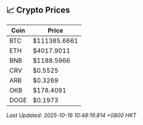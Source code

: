 ## 📈 Crypto Prices

| Coin | Price |
| ---- | ----- |
| BTC | $111385.6661 |
| ETH | $4017.9011 |
| BNB | $1188.5966 |
| CRV | $0.5525 |
| ARB | $0.3269 |
| OKB | $178.4091 |
| DOGE | $0.1973 |

_Last Updated: 2025-10-16 10:48:19.814 +0800 HKT_